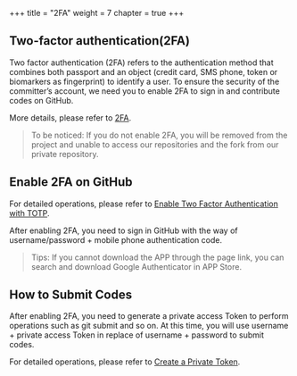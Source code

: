 +++
title = "2FA"
weight = 7
chapter = true
+++

## Two-factor authentication(2FA)

Two factor authentication (2FA) refers to the authentication method that combines both passport and an object (credit card, SMS phone, token or biomarkers as fingerprint) to identify a user. 
To ensure the security of the committer’s account, we need you to enable 2FA to sign in and contribute codes on GitHub.

More details, please refer to [2FA](https://help.github.com/articles/requiring-two-factor-authentication-in-your-organization/).

> To be noticed: If you do not enable 2FA, you will be removed from the project and unable to access our repositories and the fork from our private repository.

## Enable 2FA on GitHub

For detailed operations, please refer to [Enable Two Factor Authentication with TOTP](https://help.github.com/articles/configuring-two-factor-authentication-via-a-totp-mobile-app/).

After enabling 2FA, you need to sign in GitHub with the way of username/password + mobile phone authentication code.

> Tips: If you cannot download the APP through the page link, you can search and download Google Authenticator in APP Store.

## How to Submit Codes

After enabling 2FA, you need to generate a private access Token to perform operations such as git submit and so on. 
At this time, you will use username + private access Token in replace of username + password to submit codes.

For detailed operations, please refer to [Create a Private Token](https://help.github.com/articles/creating-a-personal-access-token-for-the-command-line/).
